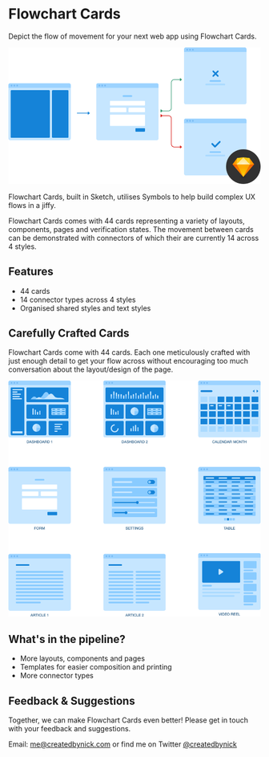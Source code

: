 # Flowchart Cards

Depict the flow of movement for your next web app using Flowchart Cards.

![Flowchart Cards examples](images/preview.png)

Flowchart Cards, built in Sketch, utilises Symbols to help build complex UX flows in a jiffy.

Flowchart Cards comes with 44 cards representing a variety of layouts, components, pages and verification states. The movement between cards can be demonstrated with connectors of which their are currently 14 across 4 styles.

## Features

- 44 cards
- 14 connector types across 4 styles
- Organised shared styles and text styles

## Carefully Crafted Cards
Flowchart Cards come with 44 cards. Each one meticulously crafted with just enough detail to get your flow across without encouraging too much conversation about the layout/design of the page.

![Flowchart Cards examples](images/card-preview.png)

## What's in the pipeline?

- More layouts, components and pages
- Templates for easier composition and printing
- More connector types

## Feedback & Suggestions

Together, we can make Flowchart Cards even better! Please get in touch with your feedback and suggestions.

Email: me@createdbynick.com or find me on Twitter [@createdbynick](https://twitter.com/createdbynick)
